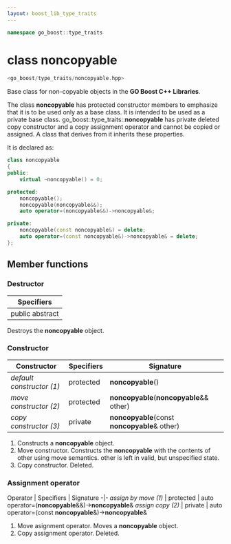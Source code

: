 ```yaml
---
layout: boost_lib_type_traits
---
```


```c++
namespace go_boost::type_traits
```

# class noncopyable

```c++
<go_boost/type_traits/noncopyable.hpp>
```

Base class for non-copyable objects in the **GO Boost C++ Libraries**.

The class **noncopyable** has protected constructor members to emphasize that it is
to be used only as a base class. It is intended to be used as a private base class.
go_boost\::type_traits\::**noncopyable** has private deleted copy constructor and a copy
assignment operator and cannot be copied or assigned. A class that derives from it
inherits these properties.

It is declared as:

```c++
class noncopyable
{
public:
    virtual ~noncopyable() = 0;

protected:
    noncopyable();
    noncopyable(noncopyable&&);
    auto operator=(noncopyable&&)->noncopyable&;

private:
    noncopyable(const noncopyable&) = delete;
    auto operator=(const noncopyable&)->noncopyable& = delete;
};
```

## Member functions

### Destructor

Specifiers |
-|
public abstract |

Destroys the **noncopyable** object.

### Constructor

Constructor | Specifiers | Signature
-|-|-
*default constructor (1)* | protected | **noncopyable**()
*move constructor (2)* | protected | **noncopyable**(**noncopyable**&& other)
*copy constructor (3)* | private | **noncopyable**(const **noncopyable**& other)

1. Constructs a **noncopyable** object.
2. Move constructor. Constructs the **noncopyable** with the contents of other using move semantics. other is left in valid, but unspecified state.
3. Copy constructor. Deleted.

### Assignment operator

Operator | Specifiers | Signature
-|-
*assign by move (1)* | protected | auto operator=(**noncopyable**&&)->**noncopyable**&
*assign copy (2)* | private | auto operator=(const **noncopyable**&)->**noncopyable**&

1. Move asignment operator. Moves a **noncopyable** object.
2. Copy assignment operator. Deleted.
